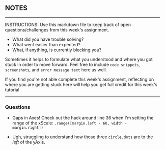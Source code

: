 ## NOTES

-----------
INSTRUCTIONS:
Use this markdown file to keep track of open questions/challenges from this week's assignment.
- What did you have trouble solving?
- What went easier than expected?
- What, if anything, is currently blocking you?

Sometimes it helps to formulate what you understood and where you got stuck in order to move forward. Feel free to include `code snippets`, `screenshots`, and `error message text` here as well.

If you find you're not able complete this week's assignment, reflecting on where you are getting stuck here will help you get full credit for this week's tutorial

------------

### Questions

- Gaps in Axes! Check out the hack around line 36 when I'm setting the range of
the xScale: `.range([margin.left - 60, width - margin.right])`

- Ugh, struggling to understand how those three `circle.dots` are to the 
*left* of the yAxis.  